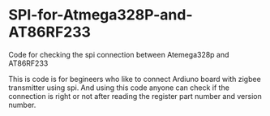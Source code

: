 # SPI-for-Atmega328P-and-AT86RF233
Code for checking the spi connection between Atemega328p and AT86RF233

This is code is for begineers who like to connect Ardiuno board with zigbee transmitter using spi. And using this code 
anyone can check if the connection is right or not after reading the register part number and version number.
